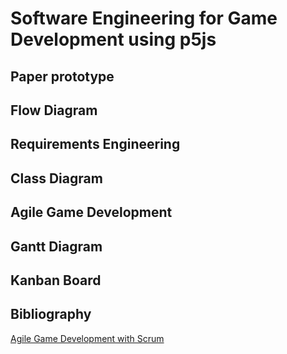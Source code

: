 # Software Engineering for Game Development using p5js

## Paper prototype

## Flow Diagram

## Requirements Engineering

## Class Diagram

## Agile Game Development

## Gantt Diagram 

## Kanban Board

## Bibliography
[Agile Game Development with Scrum](https://www.amazon.com/Agile-Development-Scrum-Addison-Wesley-Signature/dp/0321618521/ref=sr_1_1?ie=UTF8&qid=1537397787&sr=8-1&keywords=game+development+scrum)


